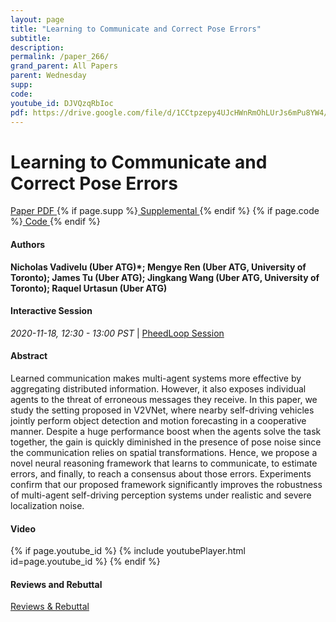 ```yaml
---
layout: page
title: "Learning to Communicate and Correct Pose Errors"
subtitle: 
description:
permalink: /paper_266/
grand_parent: All Papers
parent: Wednesday
supp: 
code: 
youtube_id: DJVQzqRbIoc
pdf: https://drive.google.com/file/d/1CCtpzepy4UJcHWnRmOhLUrJs6mPu8YW4/view
---
```


# Learning to Communicate and Correct Pose Errors

<a href="https://drive.google.com/file/d/1CCtpzepy4UJcHWnRmOhLUrJs6mPu8YW4/view" target="_blank" rel="noopener noreferrer" class="btn btn-blue"><i class="fa fa-file-text-o" aria-hidden="true"></i> Paper PDF </a> {% if page.supp %}<a href="" target="_blank" rel="noopener noreferrer" class="btn btn-green"><i class="fa fa-file-text-o" aria-hidden="true"></i> Supplemental </a>{% endif %} {% if page.code %}<a href="" target="_blank" rel="noopener noreferrer" class="btn"><i class="fa fa-github" aria-hidden="true"></i> Code </a>{% endif %} 

#### Authors
**Nicholas Vadivelu (Uber ATG)*; Mengye Ren (Uber ATG, University of Toronto); James Tu (Uber ATG); Jingkang Wang (Uber ATG, University of Toronto); Raquel Urtasun (Uber ATG)**

#### Interactive Session
<em>2020-11-18, 12:30 - 13:00 PST </em> | <a href="https://pheedloop.com/corl2020/virtual/?page=sessions&section=SESCHHM0PHAQ83QKY" target="_blank" rel="noopener noreferrer"> PheedLoop Session <i class="fa fa-external-link" aria-hidden="true"></i> </a> 

#### Abstract
Learned communication makes multi-agent systems more effective by aggregating distributed information. However, it also exposes individual agents to the threat of erroneous messages they receive. In this paper, we study the setting proposed in V2VNet, where nearby self-driving vehicles jointly perform object detection and motion forecasting in a cooperative manner. Despite a huge performance boost when the agents solve the task together, the gain is quickly diminished in the presence of pose noise since the communication relies on spatial transformations. Hence, we propose a novel neural reasoning framework that learns to communicate, to estimate errors, and finally, to reach a consensus about those errors. Experiments confirm that our proposed framework significantly improves the robustness of multi-agent self-driving perception systems under realistic and severe localization noise.

#### Video
{% if page.youtube_id %}
{% include youtubePlayer.html id=page.youtube_id %}
{% endif %}

#### Reviews and Rebuttal
<a href="https://drive.google.com/file/d/1bvDiiI0yq6N0oxB_l44_AwV3q3-Wa6TS/view" target="_blank" rel="noopener noreferrer" class="btn btn-purple"><i class="fa fa-pencil-square-o" aria-hidden="true"></i> Reviews & Rebuttal </a>

